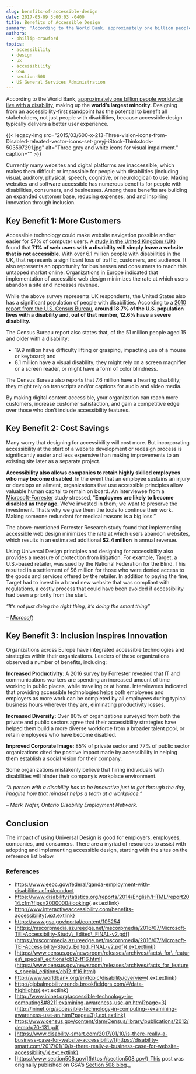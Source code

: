 ```yaml
---
slug: benefits-of-accessible-design
date: 2017-05-09 3:00:03 -0400
title: Benefits of Accessible Design
summary: 'According to the World Bank, approximately one billion people worldwide live with a disability, making up the world&#8217;s largest minority. Designing from an accessibility-first standpoint has the potential to benefit all stakeholders, not just people with disabilities, because accessible design typically delivers a better user experience. Currently many websites and digital platforms are inaccessible, which makes them difficult'
authors:
  - phillip-crawford
topics:
  - accessibility
  - design
  - ux
  - accessibility
  - GSA
  - section-508
  - US General Services Administration
---
```


<p dir="ltr">
  According to the World Bank, <a class="ext extlink" href="http://www.worldbank.org/en/topic/disability/overview">approximately one billion people worldwide live with a disability</a>, making up the <strong>world&#8217;s largest minority.</strong> Designing from an accessibility-first standpoint has the potential to benefit all stakeholders, not just people with disabilities, because accessible design typically delivers a better user experience.
</p> {{< legacy-img src="2015/03/600-x-213-Three-vision-icons-from-Disabled-releated-vector-icons-set-greyj-iStock-Thinkstock-503597291.jpg" alt="Three gray and white icons for visual impairment." caption="" >}} 

<p dir="ltr">
  Currently many websites and digital platforms are inaccessible, which makes them difficult or impossible for people with disabilities (including visual, auditory, physical, speech, cognitive, or neurological) to use. Making websites and software accessible has numerous benefits for people with disabilities, consumers, and businesses. Among these benefits are building an expanded customer base, reducing expenses, and and inspiring innovation through inclusion.
</p>

## **Key Benefit 1: More Customers**

<p dir="ltr">
  Accessible technology could make website navigation possible and/or easier for 57% of computer users. A <a class="ext extlink" href="https://disability-smart.com/2017/01/10/is-there-really-a-business-case-for-website-accessibility/">study in the United Kingdom (UK)</a> found that<strong> 71% of web users with a disability will simply leave a website that is not accessible</strong>. With over 6.1 million people with disabilities in the UK, that represents a significant loss of traffic, customers, and audience. It also represents an opportunity for businesses and consumers to reach this untapped market online. Organizations in Europe indicated that implementation of accessible web design minimizes the rate at which users abandon a site and increases revenue.
</p>

<p dir="ltr">
  While the above survey represents UK respondents, the United States also has a significant population of people with disabilities. According to a <a href="https://www.census.gov/content/dam/Census/library/publications/2012/demo/p70-131.pdf">2010 report from the U.S. Census Bureau</a>, <strong>around 18.7% of the U.S. population lives with a disability and, out of that number, 12.6% have a severe disability.</strong>
</p>

<p dir="ltr">
  The Census Bureau report also states that, of the 51 million people aged 15 and older with a disability:
</p>

  * 19.9 million have difficulty lifting or grasping, impacting use of a mouse or keyboard; and
  * 8.1 million have a visual disability; they might rely on a screen magnifier or a screen reader, or might have a form of color blindness.

<p dir="ltr">
  The Census Bureau also reports that 7.6 million have a hearing disability; they might rely on transcripts and/or captions for audio and video media.
</p>

<p dir="ltr">
  By making digital content accessible, your organization can reach more customers, increase customer satisfaction, and gain a competitive edge over those who don’t include accessibility features<strong>.</strong>
</p>

## **Key Benefit 2: Cost Savings**

<p dir="ltr">
  Many worry that designing for accessibility will cost more. But incorporating accessibility at the start of a website development or redesign process is significantly easier and less expensive than making improvements to an existing site later as a separate project.
</p>

<p dir="ltr">
  <strong>Accessibility also allows companies to retain highly skilled employees who may become disabled. </strong>In the event that an employee sustains an injury or develops an ailment, organizations that use accessible principles allow valuable human capital to remain on board. An interviewee from a <a class="ext extlink" href="https://mscorpmedia.azureedge.net/mscorpmedia/2016/07/Microsoft-TEI-Accessibility-Study_Edited_FINAL-v2.pdf">Microsoft-Forrester</a> study stressed, “<strong>Employees are likely to become disabled as they age.</strong> We’ve invested in them; we want to preserve the investment. That’s why we give them the tools to continue their work. Making someone redundant for medical reasons is a big loss.”
</p>

<p dir="ltr">
  The above-mentioned Forrester Research study found that implementing accessible web design minimizes the rate at which users abandon websites, which results in an estimated additional <strong>$2.4 million</strong> in annual revenue.
</p>

<p dir="ltr">
  Using Universal Design principles and designing for accessibility also provides a measure of protection from litigation. For example, Target, a U.S.­-based retailer, was sued by the National Federation for the Blind. This resulted in a settlement of $6 million for those who were denied access to the goods and services offered by the retailer. In addition to paying the fine, Target had to invest in a brand new website that was compliant with regulations, a costly process that could have been avoided if accessibility had been a priority from the start.
</p>

<p class="rtecenter" dir="ltr">
  <em>“It’s not just doing the right thing, it’s doing the smart thing”</em>
</p>

<p class="rtecenter">
  <em>&#8211; </em><a class="ext extlink" href="https://blogs.microsoft.com/eupolicy/2016/06/28/accessibility-in-the-workplace-a-competitive-edge/"><em>Microsoft</em></a>
</p>

## **Key Benefit 3: Inclusion Inspires Innovation**

<p dir="ltr">
  Organizations across Europe have integrated accessible technologies and strategies within their organizations. Leaders of these organizations observed a number of benefits, including:
</p>

<p dir="ltr">
  <strong>Increased Productivity</strong>: A 2016 survey by Forrester revealed that IT and communications workers are spending an increased amount of time working in public places, while traveling or at home. Interviewees indicated that providing accessible technologies helps both employees and employers as more work can be completed by all employees during typical business hours wherever they are, eliminating productivity losses.
</p>

<p dir="ltr">
  <strong>Increased Diversity: </strong>Over 80% of organizations surveyed from both the private and public sectors agree that their accessibility strategies have helped them build a more diverse workforce from a broader talent pool, or retain employees who have become disabled.
</p>

<p dir="ltr">
  <strong>Improved Corporate Image: </strong>85% of private sector and 77% of public sector organizations cited the positive impact made by accessibility in helping them establish a social vision for their company.
</p>

<p dir="ltr">
  Some organizations mistakenly believe that hiring individuals with disabilities will hinder their company’s workplace environment.
</p>

<p class="rtecenter" dir="ltr">
  <em>“A person with a disability has to be innovative just to get through the day, imagine how that mindset helps a team at a workplace.”</em>
</p>

<p class="rtecenter" dir="ltr">
  <em>&#8211; Mark Wafer, Ontario Disability Employment Network.</em>
</p>

## **Conclusion**

<p dir="ltr">
  The impact of using Universal Design is good for employers, employees, companies, and consumers. There are a myriad of resources to assist with adopting and implementing accessible design, starting with the sites on the reference list below.
</p>

### **References**

  * <https://www.eeoc.gov/federal/qanda-employment-with-disabilities.cfm#conduct>
  * <https://www.disabilitystatistics.org/reports/2014/English/HTML/report2014.cfm?fips=2000000#looking>{.ext.extlink}
  * <http://www.interactiveaccessibility.com/benefits-accessibility>{.ext.extlink}
  * <https://www.gsa.gov/portal/content/105254>
  * [https://mscorpmedia.azureedge.net/mscorpmedia/2016/07/Microsoft-TEI-Accessibility-Study\_Edited\_FINAL-v2.pdf](https://mscorpmedia.azureedge.net/mscorpmedia/2016/07/Microsoft-TEI-Accessibility-Study_Edited_FINAL-v2.pdf){.ext.extlink}
  * [https://www.census.gov/newsroom/releases/archives/facts\_for\_features\_special\_editions/cb12-ff16.html](https://www.census.gov/newsroom/releases/archives/facts_for_features_special_editions/cb12-ff16.html)
  * <http://www.worldbank.org/en/topic/disability/overview>{.ext.extlink}
  * <http://globalmobilitytrends.brookfieldgrs.com/#/data-highlights>{.ext.extlink}
  * [http://www.ininet.org/accessible-technology-in-computing&#8211;examining-awareness-use-an.html?page=3](http://ininet.org/accessible-technology-in-computing--examining-awareness-use-an.html?page=3){.ext.extlink}
  * <https://www.census.gov/content/dam/Census/library/publications/2012/demo/p70-131.pdf>
  * [https://www.disability-smart.com/2017/01/10/is-there-really-a-business-case-for-website-accessibility/](https://disability-smart.com/2017/01/10/is-there-really-a-business-case-for-website-accessibility/){.ext.extlink}
  * [https://www.section508.gov/](https://section508.gov/)_This post was originally published on GSA&#8217;s [Section 508 blog](https://section508.gov/content/benefits-accessible-design)._
